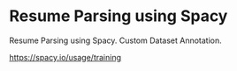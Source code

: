 # Resume Parsing using Spacy

Resume Parsing using Spacy. Custom Dataset Annotation. 

https://spacy.io/usage/training

<!-- https://medium.com/@kpimbulgoda/spacy-is-a-classy-way-for-ner-model-creation-spacy-v3-6143b84a3f27 -->